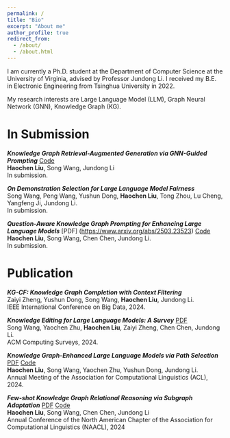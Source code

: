 ```yaml
---
permalink: /
title: "Bio"
excerpt: "About me"
author_profile: true
redirect_from: 
  - /about/
  - /about.html
---
```


I am currently a Ph.D. student at the Department of Computer Science at the University of Virginia, advised by Professor Jundong Li. I received my B.E. in Electronic Engineering from Tsinghua University in 2022.

My research interests are Large Language Model (LLM), Graph Neural Network (GNN), Knowledge Graph (KG).


In Submission
======
***Knowledge Graph Retrieval-Augmented Generation via GNN-Guided Prompting*** [Code](https://github.com/HaochenLiu2000/GGR) <br>
**Haochen Liu**, Song Wang, Jundong Li <br>
In submission.

***On Demonstration Selection for Large Language Model Fairness*** <br>
Song Wang, Peng Wang, Yushun Dong, **Haochen Liu**, Tong Zhou, Lu Cheng, Yangfeng Ji, Jundong Li. <br>
In submission.

***Question-Aware Knowledge Graph Prompting for Enhancing Large Language Models*** [PDF] (https://www.arxiv.org/abs/2503.23523) [Code](https://github.com/HaochenLiu2000/QAP)<br>
**Haochen Liu**, Song Wang, Chen Chen, Jundong Li. <br>
In submission.


Publication
======

***KG-CF: Knowledge Graph Completion with Context Filtering*** <br>
Zaiyi Zheng, Yushun Dong, Song Wang, **Haochen Liu**, Jundong Li. <br>
IEEE International Conference on Big Data, 2024.

***Knowledge Editing for Large Language Models: A Survey*** [PDF](https://arxiv.org/pdf/2310.16218.pdf) <br>
Song Wang, Yaochen Zhu, **Haochen Liu**, Zaiyi Zheng, Chen Chen, Jundong Li. <br>
ACM Computing Surveys, 2024.

***Knowledge Graph-Enhanced Large Language Models via Path Selection*** [PDF](https://arxiv.org/pdf/2406.13862.pdf) [Code](https://github.com/HaochenLiu2000/KELP) <br>
**Haochen Liu**, Song Wang, Yaochen Zhu, Yushun Dong, Jundong Li. <br>
Annual Meeting of the Association for Computational Linguistics (ACL), 2024.

***Few-shot Knowledge Graph Relational Reasoning via Subgraph Adaptation*** [PDF](https://arxiv.org/pdf/2406.15507.pdf) [Code](https://github.com/HaochenLiu2000/SAFER) <br>
**Haochen Liu**, Song Wang, Chen Chen, Jundong Li <br>
Annual Conference of the North American Chapter of the Association for Computational Linguistics (NAACL), 2024